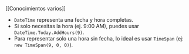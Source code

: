 [[Conocimientos varios]]
- `DateTime` representa una fecha y hora completas.
- Si solo necesitas la hora (ej. 9:00 AM), puedes usar `DateTime.Today.AddHours(9)`.
- Para representar solo una hora sin fecha, lo ideal es usar `TimeSpan` (ej: `new TimeSpan(9, 0, 0)`).
